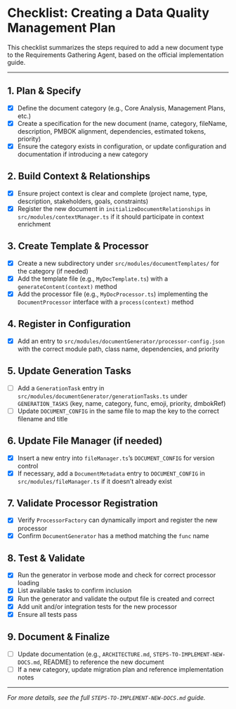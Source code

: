 # Checklist: Creating a Data Quality Management Plan

This checklist summarizes the steps required to add a new document type to the Requirements Gathering Agent, based on the official implementation guide.

---

## 1. Plan & Specify
- [x] Define the document category (e.g., Core Analysis, Management Plans, etc.)
- [x] Create a specification for the new document (name, category, fileName, description, PMBOK alignment, dependencies, estimated tokens, priority)
- [x] Ensure the category exists in configuration, or update configuration and documentation if introducing a new category

## 2. Build Context & Relationships
- [x] Ensure project context is clear and complete (project name, type, description, stakeholders, goals, constraints)
- [x] Register the new document in `initializeDocumentRelationships` in `src/modules/contextManager.ts` if it should participate in context enrichment

## 3. Create Template & Processor
- [x] Create a new subdirectory under `src/modules/documentTemplates/` for the category (if needed)
- [x] Add the template file (e.g., `MyDocTemplate.ts`) with a `generateContent(context)` method
- [x] Add the processor file (e.g., `MyDocProcessor.ts`) implementing the `DocumentProcessor` interface with a `process(context)` method

## 4. Register in Configuration
- [x] Add an entry to `src/modules/documentGenerator/processor-config.json` with the correct module path, class name, dependencies, and priority

## 5. Update Generation Tasks
- [ ] Add a `GenerationTask` entry in `src/modules/documentGenerator/generationTasks.ts` under `GENERATION_TASKS` (key, name, category, func, emoji, priority, dmbokRef)
- [ ] Update `DOCUMENT_CONFIG` in the same file to map the key to the correct filename and title

## 6. Update File Manager (if needed)
- [x] Insert a new entry into `fileManager.ts`’s `DOCUMENT_CONFIG` for version control
- [x] If necessary, add a `DocumentMetadata` entry to `DOCUMENT_CONFIG` in `src/modules/fileManager.ts` if it doesn’t already exist

## 7. Validate Processor Registration
- [x] Verify `ProcessorFactory` can dynamically import and register the new processor
- [x] Confirm `DocumentGenerator` has a method matching the `func` name

## 8. Test & Validate
- [x] Run the generator in verbose mode and check for correct processor loading
- [x] List available tasks to confirm inclusion
- [x] Run the generator and validate the output file is created and correct
- [x] Add unit and/or integration tests for the new processor
- [x] Ensure all tests pass

## 9. Document & Finalize
- [ ] Update documentation (e.g., `ARCHITECTURE.md`, `STEPS-TO-IMPLEMENT-NEW-DOCS.md`, README) to reference the new document
- [ ] If a new category, update migration plan and reference implementation notes

---

*For more details, see the full `STEPS-TO-IMPLEMENT-NEW-DOCS.md` guide.*
